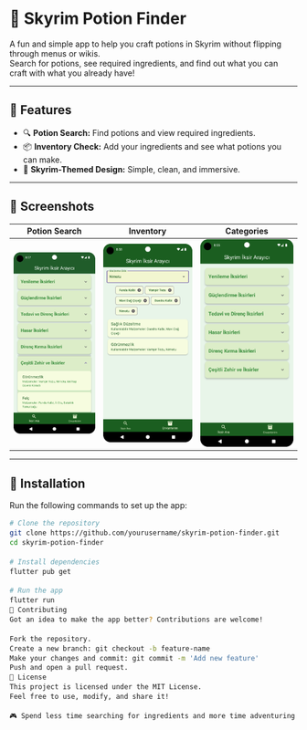 # 🧪 Skyrim Potion Finder

A fun and simple app to help you craft potions in Skyrim without flipping through menus or wikis.  
Search for potions, see required ingredients, and find out what you can craft with what you already have!

---

## 🌟 Features

- 🔍 **Potion Search:** Find potions and view required ingredients.
- 📦 **Inventory Check:** Add your ingredients and see what potions you can make.
- 🎨 **Skyrim-Themed Design:** Simple, clean, and immersive.

---

## 📸 Screenshots

| Potion Search | Inventory | Categories |
|---------------|-----------|------------|
| ![Potion Search](screenshots/potion_search.png) | ![Inventory](screenshots/inventory.png) | ![Categories](screenshots/categories.png) |

---

## 🚀 Installation

Run the following commands to set up the app:

```bash
# Clone the repository
git clone https://github.com/yourusername/skyrim-potion-finder.git
cd skyrim-potion-finder

# Install dependencies
flutter pub get

# Run the app
flutter run
🤝 Contributing
Got an idea to make the app better? Contributions are welcome!

Fork the repository.
Create a new branch: git checkout -b feature-name
Make your changes and commit: git commit -m 'Add new feature'
Push and open a pull request.
📜 License
This project is licensed under the MIT License.
Feel free to use, modify, and share it!

🎮 Spend less time searching for ingredients and more time adventuring in Skyrim!
